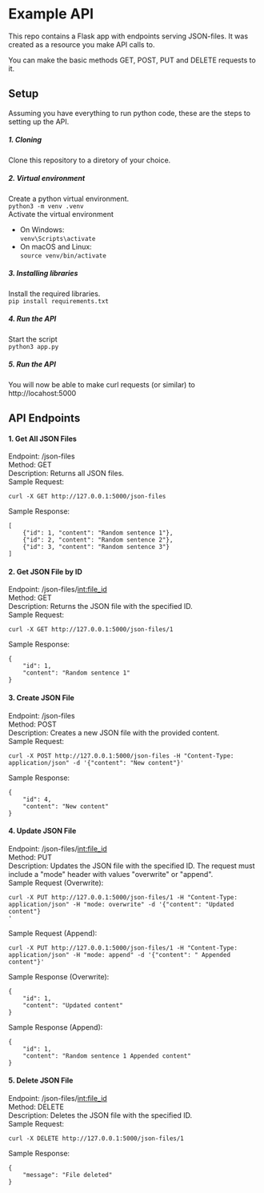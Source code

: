 # Example API
This repo contains a Flask app with endpoints serving JSON-files. It was created as a resource you make API calls to.

You can make the basic methods GET, POST, PUT and DELETE requests to it.


## Setup
Assuming you have everything to run python code, these are the steps to setting up the API.

##### 1. Cloning
Clone this repository to a diretory of your choice.

##### 2. Virtual environment
Create a python virtual environment.  
```python3 -m venv .venv```\
Activate the virtual environment  
- On Windows:  
```venv\Scripts\activate```
- On macOS and Linux:  
```source venv/bin/activate```

##### 3. Installing libraries
Install the required libraries.  
```pip install requirements.txt```

##### 4. Run the API
Start the script  
```python3 app.py```

##### 5. Run the API
You will now be able to make curl requests (or similar) to http://locahost:5000


## API Endpoints
#### 1. Get All JSON Files
Endpoint: /json-files\
Method: GET\
Description: Returns all JSON files.\
Sample Request:
```
curl -X GET http://127.0.0.1:5000/json-files
```
Sample Response:

```
[
    {"id": 1, "content": "Random sentence 1"},
    {"id": 2, "content": "Random sentence 2"},
    {"id": 3, "content": "Random sentence 3"}
]
```

#### 2. Get JSON File by ID
Endpoint: /json-files/<int:file_id>\
Method: GET\
Description: Returns the JSON file with the specified ID.\
Sample Request:
```
curl -X GET http://127.0.0.1:5000/json-files/1
```
Sample Response:
```
{
    "id": 1,
    "content": "Random sentence 1"
}
```

#### 3. Create JSON File
Endpoint: /json-files\
Method: POST\
Description: Creates a new JSON file with the provided content.\
Sample Request:
```
curl -X POST http://127.0.0.1:5000/json-files -H "Content-Type: application/json" -d '{"content": "New content"}'
```
Sample Response:
```
{
    "id": 4,
    "content": "New content"
}
```

#### 4. Update JSON File
Endpoint: /json-files/<int:file_id>\
Method: PUT\
Description: Updates the JSON file with the specified ID. The request must include a "mode" header with values "overwrite" or "append".\
Sample Request (Overwrite):
```
curl -X PUT http://127.0.0.1:5000/json-files/1 -H "Content-Type: application/json" -H "mode: overwrite" -d '{"content": "Updated content"}
'
```

Sample Request (Append):
```
curl -X PUT http://127.0.0.1:5000/json-files/1 -H "Content-Type: application/json" -H "mode: append" -d '{"content": " Appended content"}'
```
Sample Response (Overwrite):
```
{
    "id": 1,
    "content": "Updated content"
}
```
Sample Response (Append):
```
{
    "id": 1,
    "content": "Random sentence 1 Appended content"
}
```

#### 5. Delete JSON File
Endpoint: /json-files/<int:file_id>\
Method: DELETE\
Description: Deletes the JSON file with the specified ID.\
Sample Request:
```
curl -X DELETE http://127.0.0.1:5000/json-files/1
```
Sample Response:
```
{
    "message": "File deleted"
}
```
